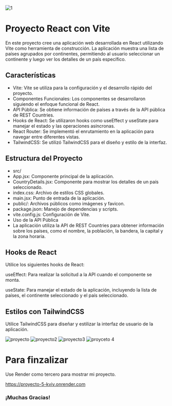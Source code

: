 ![1](https://github.com/user-attachments/assets/beaa60d4-9a26-4cbd-9183-51c2f0cf43d4)

# Proyecto React con Vite
En este proyecto cree una aplicación web desarrollada en React utilizando Vite como herramienta de construcción. La aplicación muestra una lista de países agrupados por continentes, permitiendo al usuario seleccionar un continente y luego ver los detalles de un país específico.

## Características
- Vite: Vite se utiliza para la configuración y el desarrollo rápido del proyecto.
- Componentes Funcionales: Los componentes se desarrollaron siguiendo el enfoque funcional de React.
- API Pública: Se obtiene información de países a través de la API pública de REST Countries.
- Hooks de React: Se utilizaron hooks como useEffect y useState para manejar el estado y las operaciones asíncronas.
- React Router: Se implementó el enrutamiento en la aplicación para navegar entre diferentes vistas.
- TailwindCSS: Se utilizó TailwindCSS para el diseño y estilo de la interfaz.

## Estructura del Proyecto
- src/
- App.jsx: Componente principal de la aplicación.
- CountryDetails.jsx: Componente para mostrar los detalles de un país seleccionado.
- index.css: Archivo de estilos CSS globales.
- main.jsx: Punto de entrada de la aplicación.
- public/: Archivos públicos como imágenes y favicon.
- package.json: Manejo de dependencias y scripts.
- vite.config.js: Configuración de Vite.
- Uso de la API Pública
- La aplicación utiliza la API de REST Countries para obtener información sobre los países, como el nombre, la población, la bandera, la capital y la zona horaria.

## Hooks de React
Utilice los siguientes hooks de React:

useEffect: Para realizar la solicitud a la API cuando el componente se monta.

useState: Para manejar el estado de la aplicación, incluyendo la lista de países, el continente seleccionado y el país seleccionado.

## Estilos con TailwindCSS
Utilice TailwindCSS para diseñar y estilizar la interfaz de usuario de la aplicación.


![proyecto](https://github.com/user-attachments/assets/f585db35-21bc-42ae-89a2-ca20a8c7b5ed)
![proyecto2](https://github.com/user-attachments/assets/0b327d6d-3b07-42aa-9b77-8739e8f5b1bd)
![proyecto3](https://github.com/user-attachments/assets/d24db74d-65e7-4e4f-9c48-3149178b2550)
![proyceto 4](https://github.com/user-attachments/assets/790a5ffa-eaff-41e7-8f8d-41f667e539ff)

# Para finzalizar 

Use Render como tercero para mostrar mi proyecto.

https://proyecto-5-kviv.onrender.com

### ¡Muchas Gracias!

